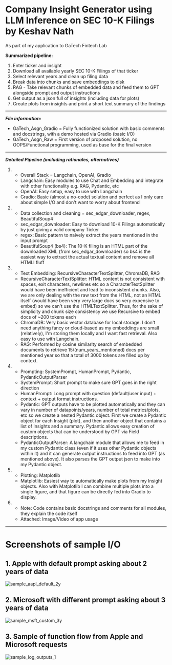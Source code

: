 # Company Insight Generator using LLM Inference on SEC 10-K Filings by Keshav Nath
As part of my application to GaTech Fintech Lab

**Summarized pipeline:**

1. Enter ticker and insight
2. Download all available yearly SEC 10-K Filings of that ticker
3. Select relevant years and clean up filing data
4. Break data into chunks and save embeddings to disk
5. RAG - Take relevant chunks of embedded data and feed them to GPT alongside prompt and output instructions
6. Get output as a json full of insights (including data for plots)
7. Create plots from insights and print a short text summary of the findings

---

***File information:***
- GaTech_Asgn_Gradio = Fully functionized solution with basic comments and docstrings, with a demo hosted via Gradio (basic I/O)
- GaTech_Asgn_Raw = First version of proposed solution, no OOPS/Functional programming, used as base for the final version

---

***Detailed Pipeline (including rationales, alternatives)***

1. - Overall Stack = Langchain, OpenAI, Gradio
   - Langchain: Easy modules to use Chat and Embedding and integrate with other functionality e.g. RAG, Pydantic, etc
   - OpenAI: Easy setup, easy to use with Langchain
   - Gradio: Basic (almost a no-code) solution and perfect as I only care about simple I/O and don't want to worry about frontend


2. - Data collection and cleaning = sec_edgar_downloader, regex, BeautifulSoup4
   - sec_edgar_downloader: Easy to download 10-K Filings automatically by just giving a valid company Ticker
   - regex: Basic pattern to naively extract the years mentioned in the input prompt
   - BeautifulSoup4 (bs4): The 10-K filing is an HTML part of the downloaded XML (from sec_edgar_downloader) so bs4 is the easiest way to extract the actual textual content and remove all HTMLl fluff


3. - Text Embedding: RecursiveCharacterTextSplitter, ChromaDB, RAG
   - RecursiveCharacterTextSplitter: HTML content is not consistent with spaces, exit characters, newlines etc so a CharacterTextSplitter would have been inefficient and lead to inconsistent chunks. Also, we are only dealing with the raw text from the HTML, not an HTML itself (would have been very very large docs so very expensive to embed) so we can't use the HTMLTextSplitter. Thus, for the sake of simplicity and chunk size consistency we use Recursive to embed docs of ~200 tokens each
   - ChromaDB: Very basic vector database for local storage. I don't need anything fancy or cloud-based as my embeddings are small (relatively), I'm storing them locally and I want fast retrieval. Also easy to use with Langchain.
   - RAG: Performed by cosine similarity search of embedded documents to retrieve 15/(num_years_mentioned) docs per mentioned year so that a total of 3000 tokens are filled up by context.


4. - Prompting: SystemPrompt, HumanPrompt, Pydantic, PydanticOutputParser
   - SystemPrompt: Short prompt to make sure GPT goes in the right direction
   - HumanPrompt: Long prompt with question (default/user input) + context + output format instructions.
   - Pydantic: GPT outputs have to be plotted automatically and they can vary in number of datapoints/years, number of total metrics/plots, etc so we create a nested Pydantic object. First we create a Pydantic object for each Insight (plot), and then another object that contains a list of Insights and a summary. Pydantic allows easy creation of custom objects that can be understood by GPT via Field descriptions.
   - PydanticOutputParser: A langchain module that allows me to feed in my custom Pydantic class (even if it uses other Pydantic objects within it) and it can generate output instructions to feed into GPT (as mentioned above). It also parses the GPT output json to make into my Pydantic object.


5. - Plotting: Matplotlib
   - Matplotlib: Easiest way to automatically make plots from my Insight objects. Also with Matplotlib I can combine multiple plots into a single figure, and that figure can be directly fed into Gradio to display.


6. - Note: Code contains basic docstrings and comments for all modules, they explain the code itself
   - Attached: Image/Video of app usage

---

# Screenshots of sample I/O

## 1. Apple with default prompt asking about 2 years of data

![sample_aapl_default_2y](https://github.com/keshavnath/fin-llm-insights/assets/64905218/6cd06bbe-b569-401e-8046-244688a77893)

## 2. Microsoft with different prompt asking about 3 years of data

![sample_msft_custom_3y](https://github.com/keshavnath/fin-llm-insights/assets/64905218/20ca4237-5619-4a7e-91b7-682287836168)

## 3. Sample of function flow from Apple and Microsoft requests

![sample_log_outputs_1](https://github.com/keshavnath/fin-llm-insights/assets/64905218/3972bd08-9dbb-464a-8661-10072025f98e)
